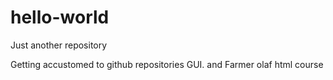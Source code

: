 # hello-world
Just another repository

Getting accustomed to github repositories GUI.
and Farmer olaf html course
